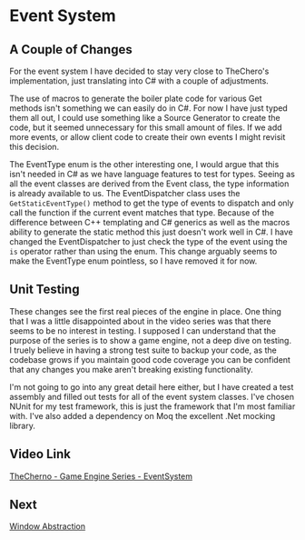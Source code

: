 # Event System

## A Couple of Changes

For the event system I have decided to stay very close to TheChero's implementation, just translating into C# with a couple of adjustments. 

The use of macros to generate the boiler plate code for various Get methods isn't something we can easily do in C#. For now I have just typed them all out, I could use something like a Source Generator to create the code, but it seemed unnecessary for this small amount of files. If we add more events, or allow client code to create their own events I might revisit this decision.

The EventType enum is the other interesting one, I would argue that this isn't needed in C# as we have language features to test for types. Seeing as all the event classes are derived from the Event class, the type information is already available to us. The EventDispatcher class uses the `GetStaticEventType()` method to get the type of events to dispatch and only call the function if the current event matches that type. Because of the difference between C++ templating and C# generics as well as the macros ability to generate the static method this just doesn't work well in C#. I have changed the EventDispatcher to just check the type of the event using the `is` operator rather than using the enum. This change arguably seems to make the EventType enum pointless, so I have removed it for now.

## Unit Testing

These changes see the first real pieces of the engine in place. One thing that I was a little disappointed about in the video series was that there seems to be no interest in testing. I supposed I can understand that the purpose of the series is to show a game engine, not a deep dive on testing. I truely believe in having a strong test suite to backup your code, as the codebase grows if you maintain good code coverage you can be confident that any changes you make aren't breaking existing functionality.

I'm not going to go into any great detail here either, but I have created a test assembly and filled out tests for all of the event system classes. I've chosen NUnit for my test framework, this is just the framework that I'm most familiar with. I've also added a dependency on Moq the excellent .Net mocking library.

## Video Link

[TheCherno - Game Engine Series - EventSystem](https://www.youtube.com/watch?v=sULV3aB2qeU&list=PLlrATfBNZ98dC-V-N3m0Go4deliWHPFwT&index=9&ab_channel=TheCherno)

## Next
[Window Abstraction](https://github.com/ChrisVicary/Snowflake/blob/main/Documentation/Blog/07-WindowAbstraction.md)